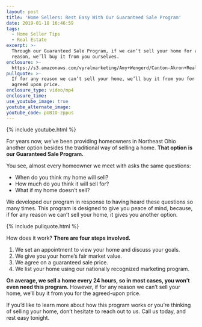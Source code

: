 ```yaml
---
layout: post
title: 'Home Sellers: Rest Easy With Our Guaranteed Sale Program'
date: 2019-01-18 16:46:59
tags:
  - Home Seller Tips
  - Real Estate
excerpt: >-
  Through our Guaranteed Sale Program, if we can’t sell your home for any
  reason, we’ll buy it from you ourselves.
enclosure: >-
  https://s3.amazonaws.com/vyralmarketing/Amy+Wengerd/Canton-Akron+Real+Estate+Agent-+How+Our+Guaranteed+Sale+Program+Works.mp4
pullquote: >-
  If for any reason we can’t sell your home, we’ll buy it from you for the
  agreed upon price.
enclosure_type: video/mp4
enclosure_time:
use_youtube_image: true
youtube_alternate_image:
youtube_code: pUB1O-zppus
---
```


{% include youtube.html %}

For years now, we’ve been providing homeowners in Northeast Ohio another option besides the traditional way of selling a home. **That option is our Guaranteed Sale Program.**

You see, almost every homeowner we meet with asks the same questions:

* When do you think my home will sell?
* How much do you think it will sell for?
* What if my home doesn’t sell?

We developed our program in response to having heard these questions so many times. This program is designed to give you peace of mind, because, if for any reason we can’t sell your home, it gives you another option.

{% include pullquote.html %}

How does it work? **There are four steps involved.**

1. We set an appointment to view your home and discuss your goals.
2. We give you your home’s fair market value.
3. We agree on a guaranteed sale price.
4. We list your home using our nationally recognized marketing program.

**On average, we sell a home every 24 hours, so in most cases, you won’t even need this program.** However, if for any reason we can’t sell your home, we’ll buy it from you for the agreed-upon price.

If you’d like to learn more about how this program works or you’re thinking of selling your home, don’t hesitate to reach out to us. Call us today, and rest easy tonight.
